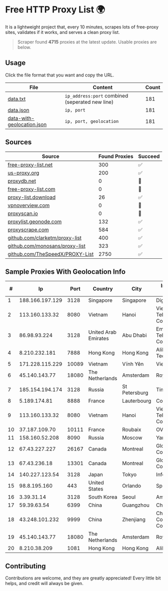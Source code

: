
# Free HTTP Proxy List 🌍

It is a lightweight project that, every 10 minutes, scrapes lots of free-proxy sites, validates if it works, and serves a clean proxy list.


> Scraper found **4715** proxies at the latest update. Usable proxies are below.

## Usage

Click the file format that you want and copy the URL.


|File|Content|Count|
|----|-------|-----|
|[data.txt](https://raw.githubusercontent.com/themiralay/Proxy-List-World/master/data.txt)|`ip_address:port` combined (seperated new line)|181|
|[data.json](https://raw.githubusercontent.com/themiralay/Proxy-List-World/master/data.json)|`ip, port`|181|
|[data-with-geolocation.json](https://raw.githubusercontent.com/themiralay/Proxy-List-World/master/data-with-geolocation.json)|`ip, port, geolocation`|181|

## Sources

|Source|Found Proxies|Succeed|
|------|-------------|-------|
|[free-proxy-list.net](https://free-proxy-list.net)|300|✅|
|[us-proxy.org](https://www.us-proxy.org)|200|✅|
|[proxydb.net](http://proxydb.net)|0|🚫|
|[free-proxy-list.com](https://free-proxy-list.com/?page=&port=&type%5B%5D=http&type%5B%5D=https&up_time=0&search=Search)|0|🚫|
|[proxy-list.download](https://www.proxy-list.download/HTTP)|26|✅|
|[vpnoverview.com](https://vpnoverview.com/privacy/anonymous-browsing/free-proxy-servers)|0|🚫|
|[proxyscan.io](https://www.proxyscan.io)|0|🚫|
|[proxylist.geonode.com](https://proxylist.geonode.com/api/proxy-list?limit=300&page=1&sort_by=lastChecked&sort_type=desc&protocols=http,https)|132|✅|
|[proxyscrape.com](https://api.proxyscrape.com/v2/?request=displayproxies&protocol=http&timeout=10000&country=all&ssl=all&anonymity=all)|584|✅|
|[github.com/clarketm/proxy-list](https://raw.githubusercontent.com/clarketm/proxy-list/master/proxy-list-raw.txt)|400|✅|
|[github.com/monosans/proxy-list](https://raw.githubusercontent.com/monosans/proxy-list/main/proxies/http.txt)|323|✅|
|[github.com/TheSpeedX/PROXY-List](https://raw.githubusercontent.com/TheSpeedX/PROXY-List/master/http.txt)|2750|✅|


## Sample Proxies With Geolocation Info

|#|Ip|Port|Country|City|Internet Service Provider|
|-|--|----|-------|----|-------------------------|
|1|188.166.197.129|3128|Singapore|Singapore|DigitalOcean, LLC|
|2|113.160.133.32|8080|Vietnam|Hanoi|VietNam Post and Telecom Corporation|
|3|86.98.93.224|3128|United Arab Emirates|Abu Dhabi|Emirates Telecommunications Corporation|
|4|8.210.232.181|7888|Hong Kong|Hong Kong|Alibaba (US) Technology Co., Ltd.|
|5|171.228.115.229|10089|Vietnam|Vĩnh Yên|Viettel Corporation|
|6|45.140.143.77|18080|The Netherlands|Amsterdam|RoyaleHosting BV|
|7|185.154.194.174|3128|Russia|St Petersburg|TimeWeb Ltd.|
|8|5.189.174.81|8888|France|Lauterbourg|Contabo GmbH|
|9|113.160.133.32|8080|Vietnam|Hanoi|VietNam Post and Telecom Corporation|
|10|37.187.109.70|10111|France|Roubaix|OVH SAS|
|11|158.160.52.208|8090|Russia|Moscow|Yandex.Cloud LLC|
|12|67.43.227.227|26167|Canada|Montreal|GloboTech Communications|
|13|67.43.236.18|13301|Canada|Montreal|GloboTech Communications|
|14|140.227.123.54|3128|Japan|Tokyo|InfoSphere|
|15|98.8.195.160|443|United States|Orlando|Spectrum|
|16|3.39.31.14|3128|South Korea|Seoul|Amazon.com, Inc.|
|17|59.39.63.54|6399|China|Guangzhou|Chinanet|
|18|43.248.101.232|9999|China|Zhenjiang|China Mobile Communications Corporation|
|19|45.140.143.77|18080|The Netherlands|Amsterdam|RoyaleHosting BV|
|20|8.210.38.209|1081|Hong Kong|Hong Kong|Alibaba.com LLC|



## Contributing

Contributions are welcome, and they are greatly appreciated! Every
little bit helps, and credit will always be given.

